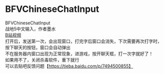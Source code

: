 # BFVChineseChatInput
BFVChineseChatInput  
战地5中文输入，作者墨水  
[B站视频](https://www.bilibili.com/video/BV1Ev411T7Dh)   
打开后，发送第一次，会出现窗口，打完字后窗口会消失，下次需要再次打字时，按下聊天的按钮，窗口会自动弹出  
不在服务器内窗口出现为正常现象，进游戏，按开聊天框，打一次字就好了！  
如果用不了，关闭杀毒软件，重下就行  
可以去贴吧反馈问题【https://tieba.baidu.com/p/7494500855】
